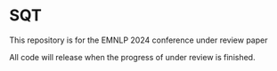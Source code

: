 # SQT

This repository is for the EMNLP 2024 conference under review paper

All code will release when the progress of under review is finished.
